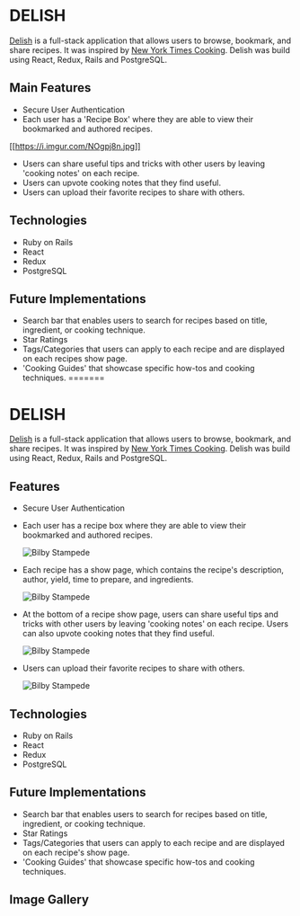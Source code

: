 # DELISH

[Delish](https://delish-app.herokuapp.com/) is a full-stack application that allows users to browse, bookmark, and share recipes. It was inspired by [New York Times Cooking](cooking.nytimes.com). Delish was build using React, Redux, Rails and PostgreSQL.


## Main Features
  * Secure User Authentication
  * Each user has a 'Recipe Box' where they are able to view their bookmarked and authored recipes.

  [[https://i.imgur.com/NOgpj8n.jpg]]

  * Users can share useful tips and tricks with other users by leaving 'cooking notes' on each recipe.
  * Users can upvote cooking notes that they find useful.
  * Users can upload their favorite recipes to share with others.

## Technologies
  * Ruby on Rails
  * React
  * Redux
  * PostgreSQL

## Future Implementations
  * Search bar that enables users to search for recipes based on title, ingredient, or cooking technique.
  * Star Ratings
  * Tags/Categories that users can apply to each recipe and are displayed on each recipes show page.
  * 'Cooking Guides' that showcase specific how-tos and cooking techniques.
=======
# DELISH 

[Delish](https://delish-app.herokuapp.com/) is a full-stack application that allows users to browse, bookmark, and share recipes. It was inspired by [New York Times Cooking](cooking.nytimes.com). Delish was build using React, Redux, Rails and PostgreSQL. 
  

## Features 
  * Secure User Authentication 
    
  * Each user has a recipe box where they are able to view their bookmarked and authored recipes. 
  
       ![Bilby Stampede](https://i.imgur.com/NOgpj8n.jpg)
  
  * Each recipe has a show page, which contains the recipe's description, author, yield, time to prepare, and ingredients.
 
       ![Bilby Stampede](https://i.imgur.com/yDIZFbQ.jpg)
    
  * At the bottom of a recipe show page, users can share useful tips and tricks with other users by leaving 'cooking notes' on each recipe. Users can also upvote cooking notes that they find useful. 
  
       ![Bilby Stampede](https://i.imgur.com/EhPmJcu.png)
  
  * Users can upload their favorite recipes to share with others. 
  
       ![Bilby Stampede](https://i.imgur.com/6m8745X.png)
 
## Technologies 
  * Ruby on Rails 
  * React 
  * Redux 
  * PostgreSQL
  
## Future Implementations 
  * Search bar that enables users to search for recipes based on title, ingredient, or cooking technique. 
  * Star Ratings 
  * Tags/Categories that users can apply to each recipe and are displayed on each recipe's show page. 
  * 'Cooking Guides' that showcase specific how-tos and cooking techniques. 
 

## Image Gallery
